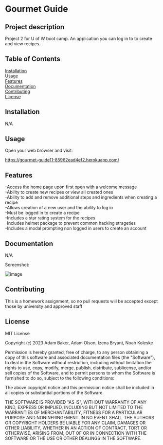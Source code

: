 # Gourmet Guide

## Project description

Project 2 for U of W boot camp. An application you can log in to to create and view recipes.

## Table of Contents

[Installation](#installation)<br>
[Usage](#installation)<br>
[Features](#features)<br>
[Documentation](#documentation)<br>
[Contributing](#contributing)<br>
[License](#license)<br>

## Installation

N/A

## Usage

Open your web browser and visit:

https://gourmet-guide11-85962ead4ef2.herokuapp.com/

## Features

-Access the home page upon first open with a welcome message<br>
-Ability to create new recipes or view all created ones<br>
-Ability to add and remove additional steps and ingredients when creating a recipe<br>
-Allows creation of a new user and the ability to log in<br>
-Must be logged in to create a recipe<br>
-Includes a star rating system for the recipes<br>
-Includes helmet package to prevent common hacking strageties<br>
-Includes a modal prompting non logged in users to create an account

## Documentation

N/A

Screenshot:

![image](https://github.com/adamolson11/Gourmet-Guide/assets/123577761/a7d884d3-49e4-4d49-918a-ec28be580d10)

## Contributing

This is a homework assignment, so no pull requests will be accepted except those by university and approved staff

## License

MIT License

Copyright (c) 2023 Adam Baker, Adam Olson, Izena Bryant, Noah Koleske

Permission is hereby granted, free of charge, to any person obtaining a copy
of this software and associated documentation files (the "Software"), to deal
in the Software without restriction, including without limitation the rights
to use, copy, modify, merge, publish, distribute, sublicense, and/or sell
copies of the Software, and to permit persons to whom the Software is
furnished to do so, subject to the following conditions:

The above copyright notice and this permission notice shall be included in all
copies or substantial portions of the Software.

THE SOFTWARE IS PROVIDED "AS IS", WITHOUT WARRANTY OF ANY KIND, EXPRESS OR
IMPLIED, INCLUDING BUT NOT LIMITED TO THE WARRANTIES OF MERCHANTABILITY,
FITNESS FOR A PARTICULAR PURPOSE AND NONINFRINGEMENT. IN NO EVENT SHALL THE
AUTHORS OR COPYRIGHT HOLDERS BE LIABLE FOR ANY CLAIM, DAMAGES OR OTHER
LIABILITY, WHETHER IN AN ACTION OF CONTRACT, TORT OR OTHERWISE, ARISING FROM,
OUT OF OR IN CONNECTION WITH THE SOFTWARE OR THE USE OR OTHER DEALINGS IN THE
SOFTWARE.


